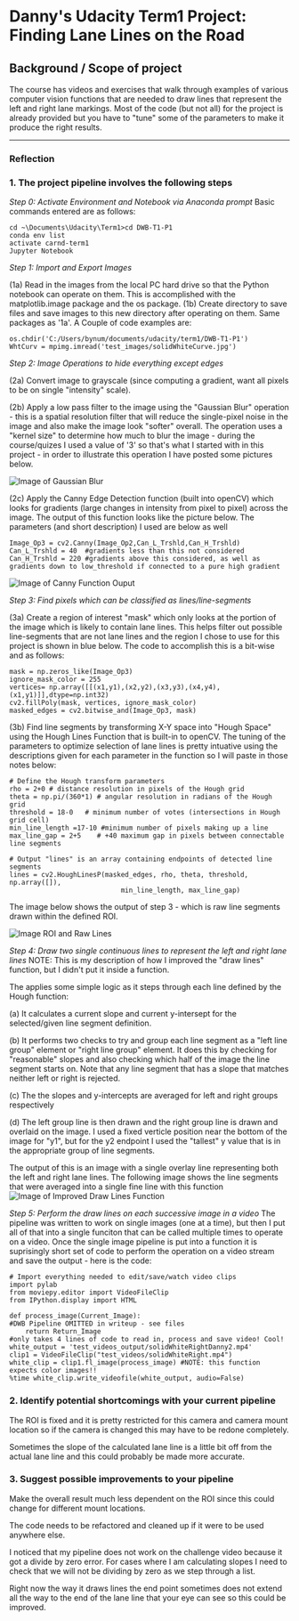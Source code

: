 # Danny's Udacity Term1 Project:  Finding Lane Lines on the Road

## Background / Scope of project
The course has videos and exercises that walk through examples of various computer vision functions that are needed to draw lines that represent the left and right lane markings.  Most of the code (but not all) for the project is already provided but you have to "tune" some of the parameters to make it produce the right results.



[//]: # (Image References)

[imageA]: ./images_in_writeup/DWB-writeup1.jpg "Grayscale"
[imageB]: ./images_in_writeup/Canny-fig.jpg "Grayscale"
[imageC]: ./images_in_writeup/ROIandRawLines.jpg
[imageD]: ./images_in_writeup/ImproveDrawLines.jpg


---

### Reflection

### 1. The project pipeline involves the following steps

_Step 0: Activate Environment and Notebook via Anaconda prompt_
Basic commands entered are as follows:
```
cd ~\Documents\Udacity\Term1>cd DWB-T1-P1
conda env list
activate carnd-term1
Jupyter Notebook
```

_Step 1: Import and Export Images_

(1a) Read in the images from the local PC hard drive so that the Python notebook can operate on them.  This is accomplished with the matplotlib.image package and the os package.
(1b) Create directory to save files and save images to this new directory after operating on them.  Same packages as '1a'.  A Couple of code examples are:
```
os.chdir('C:/Users/bynum/documents/udacity/term1/DWB-T1-P1')
WhtCurv = mpimg.imread('test_images/solidWhiteCurve.jpg')
```

_Step 2: Image Operations to hide everything except edges_

(2a) Convert image to grayscale (since computing a gradient, want all pixels to be on single "intensity" scale).

(2b) Apply a low pass filter to the image using the "Gaussian Blur" operation - this is a spatial resolution filter that will reduce the single-pixel noise in the image and also make the image look "softer" overall.  The operation uses a "kernel size" to determine how much to blur the image - during the course/quizes I used a value of '3' so that's what I started with in this project - in order to illustrate this operation I have posted some pictures below.

![Image of Gaussian Blur][imageA]

(2c) Apply the Canny Edge Detection function (built into openCV) which looks for gradients (large changes in intensity from pixel to pixel) across the image.  The output of this function looks like the picture below.  The parameters (and short description) I used are below as well
```
Image_Op3 = cv2.Canny(Image_Op2,Can_L_Trshld,Can_H_Trshld)
Can_L_Trshld = 40  #gradients less than this not considered
Can_H_Trshld = 220 #gradients above this considered, as well as gradients down to low_threshold if connected to a pure high gradient
```

![Image of Canny Function Ouput][imageB]

_Step 3: Find pixels which can be classified as lines/line-segments_

(3a) Create a region of interest "mask" which only looks at the portion of the image which is likely to contain lane lines.  This helps filter out possible line-segments that are not lane lines and the region I chose to use for this project is shown in blue below.  The code to accomplish this is a bit-wise and as follows:
```
mask = np.zeros_like(Image_Op3)   
ignore_mask_color = 255 
vertices= np.array([[(x1,y1),(x2,y2),(x3,y3),(x4,y4),(x1,y1)]],dtype=np.int32)
cv2.fillPoly(mask, vertices, ignore_mask_color)
masked_edges = cv2.bitwise_and(Image_Op3, mask)
```

(3b) Find line segments by transforming X-Y space into "Hough Space" using the Hough Lines Function that is built-in to openCV.  The tuning of the parameters to optimize selection of lane lines is pretty intuative using the descriptions given for each parameter in the function so I will paste in those notes below:
```
# Define the Hough transform parameters
rho = 2+0 # distance resolution in pixels of the Hough grid
theta = np.pi/(360*1) # angular resolution in radians of the Hough grid
threshold = 18-0   # minimum number of votes (intersections in Hough grid cell)
min_line_length =17-10 #minimum number of pixels making up a line
max_line_gap = 2+5    # +40 maximum gap in pixels between connectable line segments

# Output "lines" is an array containing endpoints of detected line segments
lines = cv2.HoughLinesP(masked_edges, rho, theta, threshold, np.array([]),
                            min_line_length, max_line_gap)
```

The image below shows the output of step 3 - which is raw line segments drawn within the defined ROI.

![Image ROI and Raw Lines][imageC]

_Step 4: Draw two single continuous lines to represent the left and right lane lines_
NOTE:  This is my description of how I improved the "draw lines" function, but I didn't put it inside a function.

The applies some simple logic as it steps through each line defined by the Hough function:

(a) It calculates a current slope and current y-intersept for the selected/given line segment definition.

(b)  It performs two checks to try and group each line segment as a "left line group" element or "right line group" element.  It does this by checking for "reasonable" slopes and also checking which half of the image the line segment starts on. Note that any line segment that has a slope that matches neither left or right is rejected.

(c)  The the slopes and y-intercepts are averaged for left and right groups respectively

(d) The left group line is then drawn and the right group line is drawn and overlaid on the image.  I used a fixed verticle position near the bottom of the image for "y1", but for the y2 endpoint I used the "tallest" y value that is in the appropriate group of line segments.

The output of this is an image with a single overlay line representing both the left and right lane lines.  The following image shows the line segments that were averaged into a single fine line with this function
![Image of Improved Draw Lines Function][imageD]

_Step 5: Perform the draw lines on each successive image in a video_
The pipeline was written to work on single images (one at a time), but then I put all of that into a single funciton that can be called multiple times to operate on a video.  Once the single image pipeline is put into a function it is suprisingly short set of code to perform the operation on a video stream and save the output - here is the code:
```
# Import everything needed to edit/save/watch video clips
import pylab
from moviepy.editor import VideoFileClip
from IPython.display import HTML

def process_image(Current_Image):
#DWB Pipeline OMITTED in writeup - see files
    return Return_Image
#only takes 4 lines of code to read in, process and save video! Cool!
white_output = 'test_videos_output/solidWhiteRightDanny2.mp4'
clip1 = VideoFileClip("test_videos/solidWhiteRight.mp4")
white_clip = clip1.fl_image(process_image) #NOTE: this function expects color images!!
%time white_clip.write_videofile(white_output, audio=False)
```

### 2. Identify potential shortcomings with your current pipeline

The ROI is fixed and it is pretty restricted for this camera and camera mount location so if the camera is changed this may have to be redone completely.

Sometimes the slope of the calculated lane line is a little bit off from the actual lane line and this could probably be made more accurate.


### 3. Suggest possible improvements to your pipeline

Make the overall result much less dependent on the ROI since this could change for different mount locations.

The code needs to be refactored and cleaned up if it were to be used anywhere else.

I noticed that my pipeline does not work on the challenge video because it got a divide by zero error.  For cases where I am calculating slopes I need to check that we will not be dividing by zero as we step through a list.

Right now the way it draws lines the end point sometimes does not extend all the way to the end of the lane line that your eye can see so this could be improved.
